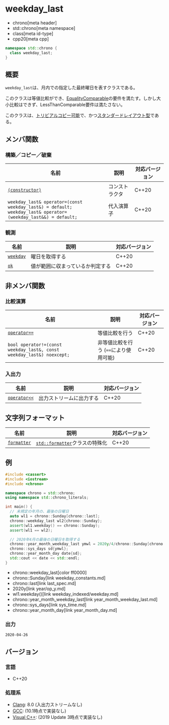 # weekday_last
* chrono[meta header]
* std::chrono[meta namespace]
* class[meta id-type]
* cpp20[meta cpp]

```cpp
namespace std::chrono {
  class weekday_last;
}
```

## 概要
`weekday_last`は、月内での指定した最終曜日を表すクラスである。

このクラスは等値比較ができ、[EqualityComparable](/reference/concepts/equality_comparable.md)の要件を満たす。しかし大小比較はできず、LessThanComparable要件は満たさない。

このクラスは、[トリビアルコピー可能](/reference/type_traits/is_trivially_copyable.md)で、かつ[スタンダードレイアウト型](/reference/type_traits/is_standard_layout.md)である。


## メンバ関数
### 構築／コピー／破棄

| 名前 | 説明 | 対応バージョン |
|------|------|----------------|
| [`(constructor)`](weekday_last/op_constructor.md) | コンストラクタ | C++20 |
| `weekday_last& operator=(const weekday_last&) = default;`<br/> `weekday_last& operator=(weekday_last&&) = default;` | 代入演算子 | C++20 |


### 観測

| 名前 | 説明 | 対応バージョン |
|------|------|----------------|
| [`weekday`](weekday_last/weekday.md) | 曜日を取得する | C++20 |
| [`ok`](weekday_last/ok.md) | 値が範囲に収まっているか判定する | C++20 |


## 非メンバ関数
### 比較演算

| 名前 | 説明 | 対応バージョン |
|------|------|----------------|
| [`operator==`](weekday_last/op_equal.md) | 等値比較を行う | C++20 |
| `bool operator!=(const weekday_last&, const weekday_last&) noexcept;` | 非等値比較を行う (`==`により使用可能) | C++20 |


### 入出力

| 名前 | 説明 | 対応バージョン |
|------|------|----------------|
| [`operator<<`](weekday_last/op_ostream.md) | 出力ストリームに出力する | C++20 |


## 文字列フォーマット

| 名前 | 説明 | 対応バージョン |
|------|------|----------------|
| [`formatter`](weekday_last/formatter.md) | [`std::formatter`](/reference/format/formatter.md)クラスの特殊化 | C++20 |


## 例
```cpp example
#include <cassert>
#include <iostream>
#include <chrono>

namespace chrono = std::chrono;
using namespace std::chrono_literals;

int main() {
  // 未規定の年月の、最後の日曜日
  auto wl1 = chrono::Sunday[chrono::last];
  chrono::weekday_last wl2{chrono::Sunday};
  assert(wl1.weekday() == chrono::Sunday);
  assert(wl1 == wl2);

  // 2020年4月の最後の日曜日を取得する
  chrono::year_month_weekday_last ymwl = 2020y/4/chrono::Sunday[chrono::last];
  chrono::sys_days sd{ymwl};
  chrono::year_month_day date{sd};
  std::cout << date << std::endl;
}
```
* chrono::weekday_last[color ff0000]
* chrono::Sunday[link weekday_constants.md]
* chrono::last[link last_spec.md]
* 2020y[link year/op_y.md]
* wl1.weekday()[link weekday_indexed/weekday.md]
* chrono::year_month_weekday_last[link year_month_weekday_last.md]
* chrono::sys_days[link sys_time.md]
* chrono::year_month_day[link year_month_day.md]

### 出力
```
2020-04-26
```

## バージョン
### 言語
- C++20

### 処理系
- [Clang](/implementation.md#clang): 8.0 (入出力ストリームなし)
- [GCC](/implementation.md#gcc): (10.1時点で実装なし)
- [Visual C++](/implementation.md#visual_cpp): (2019 Update 3時点で実装なし)

